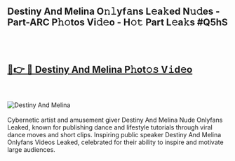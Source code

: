 <h2>Destiny And Melina O𝚗𝚕yf𝚊ns L𝚎a𝚔ed N𝚞𝚍es - Part-ARC P𝚑𝚘tos Vi𝚍𝚎o - H𝚘𝚝 Part L𝚎a𝚔s #Q5hS</h2>
<br>
<br>
<h2><a href="https://sinosizo.online/live/video.php?q=destiny-and-melina">🔗👉 🔴 Destiny And Melina P𝚑ot𝚘𝚜 V𝚒d𝚎o</a></h2>
<br>
<br>
<a href="https://sinosizo.online/live/video.php?q=destiny-and-melina" rel="nofollow" data-target="animated-image.originalLink"><img src="https://i.imgur.com/0qMVB7G.gif" alt="Destiny And Melina" style="max-width: 100%; display: inline-block;" data-target="animated-image.originalImage"></a>
</div>
<br>
<br>
Cybernetic artist and amusement giver Destiny And Melina Nude Onlyfans Leaked, known for publishing dance and lifestyle tutorials through viral dance moves and short clips. Inspiring public speaker Destiny And Melina Onlyfans Videos Leaked, celebrated for their ability to inspire and motivate large audiences.  
<br>
